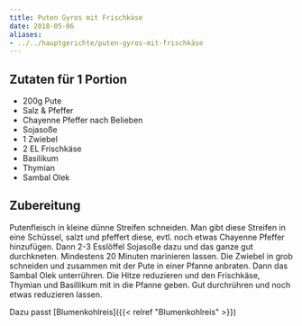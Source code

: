 ```yaml
---
title: Puten Gyros mit Frischkäse
date: 2018-05-06
aliases:
- ../../hauptgerichte/puten-gyros-mit-frischkäse
---
```


## Zutaten für 1 Portion
- 200g Pute
- Salz & Pfeffer
- Chayenne Pfeffer nach Belieben
- Sojasoße
- 1 Zwiebel
- 2 EL Frischkäse
- Basilikum
- Thymian
- Sambal Olek

## Zubereitung
Putenfleisch in kleine dünne Streifen schneiden. Man gibt diese Streifen in eine Schüssel, salzt und pfeffert diese, evtl. noch etwas Chayenne Pfeffer hinzufügen. Dann 2-3 Esslöffel Sojasoße dazu und das ganze gut durchkneten. Mindestens 20 Minuten marinieren lassen.
Die Zwiebel in grob schneiden und zusammen mit der Pute in einer Pfanne anbraten. Dann das Sambal Olek unterrühren. Die Hitze reduzieren und den Frischkäse, Thymian und Basillikum mit in die Pfanne geben. Gut durchrühren und noch etwas reduzieren lassen.

Dazu passt [Blumenkohlreis]({{< relref "Blumenkohlreis" >}})
